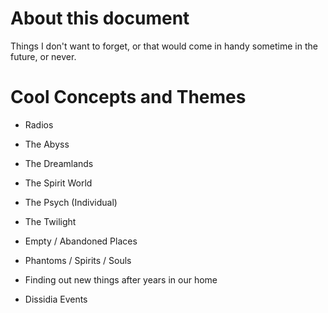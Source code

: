 # About this document

Things I don't want to forget, or that would come in handy sometime in the future, or never.

# Cool Concepts and Themes

- Radios

- The Abyss

- The Dreamlands

- The Spirit World

- The Psych (Individual)

- The Twilight

- Empty / Abandoned Places

- Phantoms / Spirits / Souls

- Finding out new things after years in our home

- Dissidia Events
